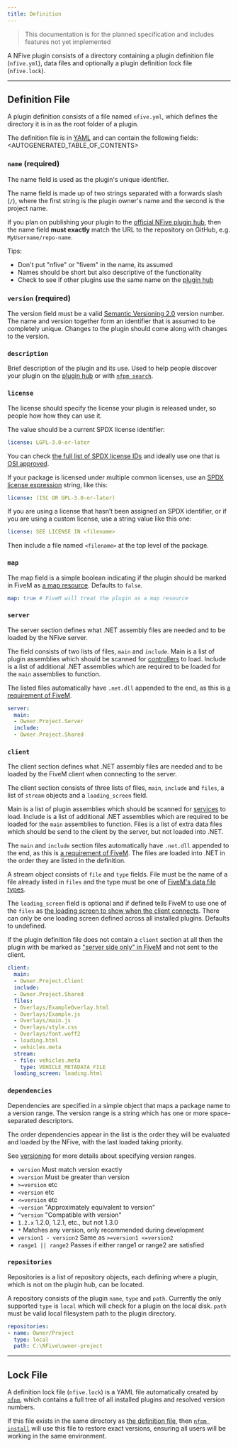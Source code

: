 ```yaml
---
title: Definition
---
```


> This documentation is for the planned specification and includes features not yet implemented

A NFive plugin consists of a directory containing a plugin definition file (`nfive.yml`), data files and optionally a plugin definition lock file (`nfive.lock`).

---

## Definition File

A plugin definition consists of a file named `nfive.yml`, which defines the directory it is in as the root folder of a plugin.

The definition file is in [YAML](https://yaml.org/) and can contain the following fields:
<AUTOGENERATED_TABLE_OF_CONTENTS>

### `name` (required)

The name field is used as the plugin's unique identifier.

The name field is made up of two strings separated with a forwards slash (`/`), where the first string is the plugin owner's name and the second is the project name.

If you plan on publishing your plugin to the [official NFive plugin hub](https://hub.nfive.io/), then the name field **must exactly** match the URL to the repository on GitHub, e.g. `MyUsername/repo-name`.

Tips:

* Don't put "nfive" or "fivem" in the name, its assumed
* Names should be short but also descriptive of the functionality
* Check to see if other plugins use the same name on the [plugin hub](https://hub.nfive.io/)

### `version` (required)

The version field must be a valid [Semantic Versioning 2.0](https://semver.org/) version number. The name and version together form an identifier that is assumed to be completely unique. Changes to the plugin should come along with changes to the version.

### `description`

Brief description of the plugin and its use. Used to help people discover your plugin on the [plugin hub](https://hub.nfive.io/) or with [`nfpm search`](nfpm/command-reference.md#search).

### `license`

The license should specify the license your plugin is released under, so people how how they can use it.

The value should be a current SPDX license identifier:

```yaml
license: LGPL-3.0-or-later
```

You can check [the full list of SPDX license IDs](https://spdx.org/licenses/) and ideally use one that is [OSI approved](https://opensource.org/licenses/alphabetical).

If your package is licensed under multiple common licenses, use an [SPDX license expression](https://spdx.org/ids-how) string, like this:

```yaml
license: (ISC OR GPL-3.0-or-later)
```

If you are using a license that hasn’t been assigned an SPDX identifier, or if you are using a custom license, use a string value like this one:

```yaml
license: SEE LICENSE IN <filename>
```

Then include a file named `<filename>` at the top level of the package.

### `map`

The map field is a simple boolean indicating if the plugin should be marked in FiveM as [a map resource](https://docs.fivem.net/scripting-reference/resource-manifest/resource-manifest/#this-is-a-map). Defaults to `false`.

```yaml
map: true # FiveM will treat the plugin as a map resource
```

### `server`

The server section defines what .NET assembly files are needed and to be loaded by the NFive server.

The field consists of two lists of files, `main` and `include`. Main is a list of plugin assemblies which should be scanned for [controllers](server/controller.md) to load. Include is a list of additional .NET assemblies which are required to be loaded for the `main` assemblies to function.

The listed files automatically have `.net.dll` appended to the end, as this is [a requirement of FiveM](https://docs.fivem.net/scripting-reference/resource-manifest/resource-manifest/#client-script).

```yaml
server:
  main:
  - Owner.Project.Server
  include:
  - Owner.Project.Shared
```

### `client`

The client section defines what .NET assembly files are needed and to be loaded by the FiveM client when connecting to the server.

The client section consists of three lists of files, `main`, `include` and `files`, a list of `stream` objects and a `loading_screen` field.

Main is a list of plugin assemblies which should be scanned for [services](client/service.md) to load. Include is a list of additional .NET assemblies which are required to be loaded for the `main` assemblies to function. Files is a list of extra data files which should be send to the client by the server, but not loaded into .NET.

The `main` and `include` section files automatically have `.net.dll` appended to the end, as this is [a requirement of FiveM](https://docs.fivem.net/scripting-reference/resource-manifest/resource-manifest/#client-script). The files are loaded into .NET in the order they are listed in the definition.

 A stream object consists of `file` and `type` fields. File must be the name of a file already listed in `files` and the type must be one of [FiveM's data file types](https://docs.fivem.net/game-references/data-files/).

The `loading_screen` field is optional and if defined tells FiveM to use one of the `files` as [the loading screen to show when the client connects](https://docs.fivem.net/scripting-reference/resource-manifest/resource-manifest/#loadscreen). There can only be one loading screen defined across all installed plugins. Defaults to undefined.

If the plugin definition file does not contain a `client` section at all then the plugin with be marked as ["server side only" in FiveM](https://docs.fivem.net/scripting-reference/resource-manifest/resource-manifest/#server-only) and not sent to the client.

```yaml
client:
  main:
  - Owner.Project.Client
  include:
  - Owner.Project.Shared
  files:
  - Overlays/ExampleOverlay.html
  - Overlays/Example.js
  - Overlays/main.js
  - Overlays/style.css
  - Overlays/font.woff2
  - loading.html
  - vehicles.meta
  stream:
  - file: vehicles.meta
    type: VEHICLE_METADATA_FILE
  loading_screen: loading.html
```

### `dependencies`

Dependencies are specified in a simple object that maps a package name to a version range. The version range is a string which has one or more space-separated descriptors.

The order dependencies appear in the list is the order they will be evaluated and loaded by the NFive, with the last loaded taking priority.

See [versioning](#) for more details about specifying version ranges.

* `version` Must match version exactly
* `>version` Must be greater than version
* `>=version` etc
* `<version` etc
* `<=version` etc
* `~version` "Approximately equivalent to version"
* `^version` "Compatible with version"
* `1.2.x` 1.2.0, 1.2.1, etc., but not 1.3.0
* `*` Matches any version, only recommended during development
* `version1 - version2` Same as `>=version1 <=version2`
* `range1 || range2` Passes if either range1 or range2 are satisfied

### `repositories`

Repositories is a list of repository objects, each defining where a plugin, which is not on the plugin hub, can be located.

A repository consists of the plugin `name`, `type` and `path`. Currently the only supported `type` is `local` which will check for a plugin on the local disk. `path` must be valid local filesystem path to the plugin directory.

```yaml
repositories:
- name: Owner/Project
  type: local
  path: C:\NFive\owner-project
```

---

## Lock File

A definition lock file (`nfive.lock`) is a YAML file automatically created by [`nfpm`](nfpm/overview.md), which contains a full tree of all installed plugins and resolved version numbers.

If this file exists in the same directory as [the definition file](#definition-file), then [`nfpm install`](nfpm/command-reference.md#install) will use this file to restore exact versions, ensuring all users will be working in the same environment.
